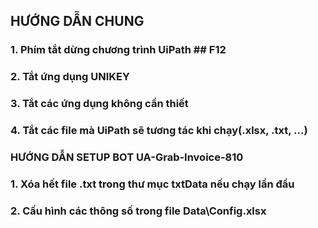 ## HƯỚNG DẪN CHUNG

### 1. Phím tắt dừng chương trình UiPath ## F12
### 2. Tắt ứng dụng UNIKEY
### 3. Tắt các ứng dụng không cần thiết 
### 4. Tắt các file mà UiPath sẽ tương tác khi chạy(.xlsx, .txt, ...)

### HƯỚNG DẪN SETUP BOT UA-Grab-Invoice-810

### 1. Xóa hết file .txt trong thư mục txtData nếu chạy lần đầu
### 2. Cấu hình các thông số trong file Data\Config.xlsx
### 

